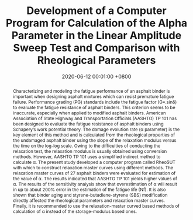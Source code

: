 ---
title:          "Development of a Computer Program for Calculation of the Alpha Parameter in the Linear Amplitude Sweep Test and Comparison with Rheological Parameters"
date:           2020-06-12 00:01:00 +0800
selected:       false
pub:            "Transportation Research Record (TRR)"
pub_date:       "2020"
abstract: >-
  Characterizing and modeling the fatigue performance of an asphalt binder is important when designing asphalt mixtures which can resist premature fatigue failure. Performance grading (PG) standards include the fatigue factor (G*.sinδ) to evaluate the fatigue resistance of asphalt binders. This criterion seems to be inaccurate, especially when applied to modified asphalt binders. American Association of State Highway and Transportation Officials (AASHTO) TP 101 has been designed to evaluate the fatigue resistance of asphalt binders using Schapery’s work potential theory. The damage evolution rate (α parameter) is the key element of this method and is calculated from the rheological properties of the undamaged asphalt binder using the slope of the relaxation modulus versus the time on the log-log scale. Owing to the difficulties of conducting the relaxation test, the relaxation modulus is usually obtained using conversion methods. However, AASHTO TP 101 uses a simplified indirect method to calculate α. The present study developed a computer program called RheoSUT with which to construct relaxation master curves using different methods. The relaxation master curves of 27 asphalt binders were evaluated for estimation of the value of α. The results indicated that AASHTO TP 101 yields higher values of α. The results of the sensitivity analysis show that overestimation of α will result in up to about 200% error in the estimation of the fatigue life (Nf). It is also shown that binder aging and styrene-butadiene-styrene (SBS) modification directly affected the rheological parameters and relaxation master curves. Finally, it is recommended to use the relaxation-master curved based methods of calculation of α instead of the storage-modulus based ones.
cover:          /assets/images/covers/2020_RheoSUT.png
authors:
- S. Farhad Abdollahi
- Mehdi Farrokhi
- Nader Tabatabaee
links:
  Paper: https://journals.sagepub.com/doi/abs/10.1177/0361198120922042
---